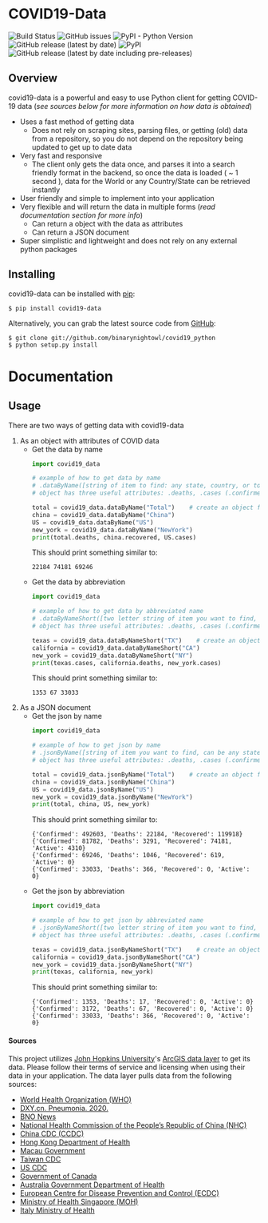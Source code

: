 # COVID19-Data
![Build Status](https://github.com/binarynightowl/covid19_python/workflows/Build%20Status/badge.svg)
<img alt="GitHub issues" src="https://img.shields.io/github/issues/binarynightowl/covid19_python">
<img alt="PyPI - Python Version" src="https://img.shields.io/pypi/pyversions/covid19-data?logo=python">
<img alt="GitHub release (latest by date)" src="https://img.shields.io/github/v/release/binarynightowl/covid19_python?logo=github">
<img alt="PyPI" src="https://img.shields.io/pypi/v/covid19-data?label=PyPi&logo=PyPi">
<img alt="GitHub release (latest by date including pre-releases)" src="https://img.shields.io/github/v/release/binarynightowl/covid19_python?include_prereleases&label=pre-release&logo=github">

## Overview
covid19-data is a powerful and easy to use Python client for getting COVID-19 data (*see sources below
for more information on how data is obtained*)
* Uses a fast method of getting data
    * Does not rely on scraping sites, parsing files, or getting (old) data from a repository, so you do not depend on the 
    repository being updated to get up to date data
* Very fast and responsive
    * The client only gets the data once, and parses it into a search friendly format in the backend, so once the data is 
    loaded ( *~* 1 second ), data for the World or any Country/State can be retrieved instantly
* User friendly and simple to implement into your application
* Very flexible and will return the data in multiple forms (*read documentation section for more info*)
    * Can return a object with the data as attributes
    * Can return a JSON document
* Super simplistic and lightweight and does not rely on any external python packages


## Installing
covid19-data can be installed with [pip](https://pypi.org/project/covid19-data/):
```
$ pip install covid19-data
```
Alternatively, you can grab the latest source code from [GitHub](https://github.com/binarynightowl/covid19_python):
```
$ git clone git://github.com/binarynightowl/covid19_python
$ python setup.py install
```


# Documentation

## Usage
There are two ways of getting data with covid19-data
1. As an object with attributes of COVID data
    * Get the data by name
        ```python
        import covid19_data
    
        # example of how to get data by name
        # .dataByName([string of item to find: any state, country, or total amount (do not use spaces EX: NewYork)])
        # object has three useful attributes: .deaths, .cases (.confirmed also works), and .recovered
        
        total = covid19_data.dataByName("Total")    # create an object for our total data
        china = covid19_data.dataByName("China")
        US = covid19_data.dataByName("US")
        new_york = covid19_data.dataByName("NewYork")
        print(total.deaths, china.recovered, US.cases)
        ```
        This should print something similar to:
        ```
        22184 74181 69246
        ```
    * Get the data by abbreviation
        ```python
        import covid19_data        
        
        # example of how to get data by abbreviated name
        # .dataByNameShort([two letter string of item you want to find, can be any state])
        # object has three useful attributes: .deaths, .cases (.confirmed also works), and .recovered
        
        texas = covid19_data.dataByNameShort("TX")    # create an object for our total data
        california = covid19_data.dataByNameShort("CA")
        new_york = covid19_data.dataByNameShort("NY")
        print(texas.cases, california.deaths, new_york.cases)
        ```
        This should print something similar to:
        ```
        1353 67 33033
        ```
2. As a JSON document 
    * Get the json by name
        ```python
        import covid19_data
        
        # example of how to get json by name
        # .jsonByName([string of item you want to find, can be any state, country, or total amount (do not use spaces EX: NewYork)])
        # object has three useful attributes: .deaths, .cases (.confirmed also works), and .recovered
        
        total = covid19_data.jsonByName("Total")    # create an object for our total data
        china = covid19_data.jsonByName("China")
        US = covid19_data.jsonByName("US")
        new_york = covid19_data.jsonByName("NewYork")
        print(total, china, US, new_york)
        ```
        This should print something similar to:
        ```
        {'Confirmed': 492603, 'Deaths': 22184, 'Recovered': 119918}
        {'Confirmed': 81782, 'Deaths': 3291, 'Recovered': 74181, 'Active': 4310}
        {'Confirmed': 69246, 'Deaths': 1046, 'Recovered': 619, 'Active': 0}
        {'Confirmed': 33033, 'Deaths': 366, 'Recovered': 0, 'Active': 0}
        ```
    * Get the json by abbreviation
        ```python
        import covid19_data
        
        # example of how to get json by abbreviated name
        # .jsonByNameShort([two letter string of item you want to find, can be any state])
        # object has three useful attributes: .deaths, .cases (.confirmed also works), and .recovered
        
        texas = covid19_data.jsonByNameShort("TX")    # create an object for our total data
        california = covid19_data.jsonByNameShort("CA")
        new_york = covid19_data.jsonByNameShort("NY")
        print(texas, california, new_york)
        ```
        This should print something similar to:
        ```
        {'Confirmed': 1353, 'Deaths': 17, 'Recovered': 0, 'Active': 0}
        {'Confirmed': 3172, 'Deaths': 67, 'Recovered': 0, 'Active': 0}
        {'Confirmed': 33033, 'Deaths': 366, 'Recovered': 0, 'Active': 0}
        ```
  
#### Sources
This project utilizes [John Hopkins University](https://coronavirus.jhu.edu/map.html)'s 
[ArcGIS data layer](https://services1.arcgis.com/0MSEUqKaxRlEPj5g/ArcGIS/rest/services/ncov_cases/FeatureServer) 
to get its data. Please follow their terms of service and licensing when using their data in your application. The data layer 
pulls data from the 
following sources:
- [World Health Organization (WHO)](https://www.who.int/)
- [DXY.cn. Pneumonia. 2020.](http://3g.dxy.cn/newh5/view/pneumonia)
- [BNO News](https://bnonews.com/index.php/2020/02/the-latest-coronavirus-cases/)
- [National Health Commission of the People’s Republic of China (NHC)](http://www.nhc.gov.cn/xcs/yqtb/list_gzbd.shtml)
- [China CDC (CCDC)](http://weekly.chinacdc.cn/news/TrackingtheEpidemic.htm)
- [Hong Kong Department of Health](https://www.chp.gov.hk/en/features/102465.html)
- [Macau Government](https://www.ssm.gov.mo/portal/)
- [Taiwan CDC](https://sites.google.com/cdc.gov.tw/2019ncov/taiwan?authuser=0)
- [US CDC](https://www.cdc.gov/coronavirus/2019-ncov/index.html)
- [Government of Canada](https://www.canada.ca/en/public-health/services/diseases/coronavirus.html)
- [Australia Government Department of Health](https://www.health.gov.au/news/coronavirus-update-at-a-glance)
- [European Centre for Disease Prevention and Control (ECDC)](https://www.ecdc.europa.eu/en/geographical-distribution-2019-ncov-cases)
- [Ministry of Health Singapore (MOH)](https://www.moh.gov.sg/covid-19)
- [Italy Ministry of Health](http://www.salute.gov.it/nuovocoronavirus)
